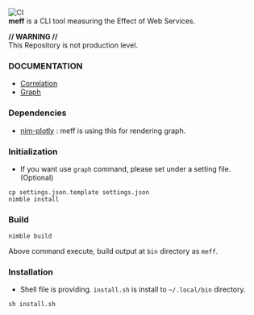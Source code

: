 ![CI](https://github.com/hirotoyoshidome/meff/actions/workflows/ci.yml/badge.svg)    
**meff** is a CLI tool measuring the Effect of Web Services.

**// WARNING //**    
This Repository is not production level.

### DOCUMENTATION
* [Correlation](./docs/correlation.md)
* [Graph](./docs/graph.md)

### Dependencies
* [nim-plotly](https://github.com/SciNim/nim-plotly) : meff is using this for rendering graph.

### Initialization
* If you want use `graph` command, please set under a setting file. (Optional)

```
cp settings.json.template settings.json
nimble install
```

### Build

```
nimble build
```

Above command execute, build output at `bin` directory as `meff`.


### Installation
* Shell file is providing. `install.sh` is install to `~/.local/bin` directory.

```
sh install.sh
```
